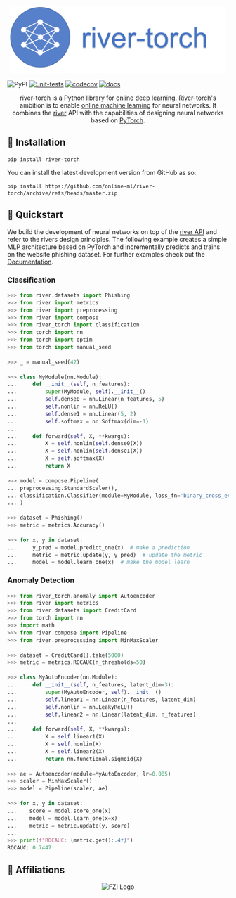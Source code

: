 <p align="center">
  <img height="150px" src="docs/img/logo.png" alt="incremental dl logo">
</p>


![PyPI](https://img.shields.io/pypi/v/river_torch)
[![unit-tests](https://github.com/online-ml/river-torch/actions/workflows/unit-tests.yml/badge.svg)](https://github.com/kulbachcedric/DeepRiver/actions/workflows/unit-tests.yml)
[![codecov](https://codecov.io/gh/online-ml/river-torch/branch/master/graph/badge.svg?token=ZKUIISZAYA)](https://codecov.io/gh/online-ml/river-torch)
[![docs](https://github.com/online-ml/river-torch/actions/workflows/mkdocs.yml/badge.svg)](https://github.com/online-ml/river-torch/actions/workflows/unit_test.yml)


<p align="center">
    river-torch is a Python library for online deep learning.
    River-torch's ambition is to enable <a href="https://www.wikiwand.com/en/Online_machine_learning">online machine learning</a> for neural networks.
    It combines the <a href="https://www.riverml.xyz">river</a> API with the capabilities of designing neural networks based on <a href="https://pytorch.org">PyTorch</a>.
</p>

## 💈 Installation

```shell
pip install river-torch
```

You can install the latest development version from GitHub as so:

```shell
pip install https://github.com/online-ml/river-torch/archive/refs/heads/master.zip
```

## 🍫 Quickstart

We build the development of neural networks on top of the <a href="https://www.riverml.xyz">river API</a> and refer to the rivers design principles.
The following example creates a simple MLP architecture based on PyTorch and incrementally predicts and trains on the website phishing dataset.
For further examples check out the <a href="https://online-ml.github.io/river-torch">Documentation</a>.

### Classification

```python
>>> from river.datasets import Phishing
>>> from river import metrics
>>> from river import preprocessing
>>> from river import compose
>>> from river_torch import classification
>>> from torch import nn
>>> from torch import optim
>>> from torch import manual_seed

>>> _ = manual_seed(42)

>>> class MyModule(nn.Module):
...     def __init__(self, n_features):
...         super(MyModule, self).__init__()
...         self.dense0 = nn.Linear(n_features, 5)
...         self.nonlin = nn.ReLU()
...         self.dense1 = nn.Linear(5, 2)
...         self.softmax = nn.Softmax(dim=-1)
...
...     def forward(self, X, **kwargs):
...         X = self.nonlin(self.dense0(X))
...         X = self.nonlin(self.dense1(X))
...         X = self.softmax(X)
...         return X

>>> model = compose.Pipeline(
... preprocessing.StandardScaler(),
... classification.Classifier(module=MyModule, loss_fn='binary_cross_entropy', optimizer_fn='sgd')
... )

>>> dataset = Phishing()
>>> metric = metrics.Accuracy()

>>> for x, y in dataset:
...     y_pred = model.predict_one(x)  # make a prediction
...     metric = metric.update(y, y_pred)  # update the metric
...     model = model.learn_one(x)  # make the model learn

```

### Anomaly Detection

```python
>>> from river_torch.anomaly import Autoencoder
>>> from river import metrics
>>> from river.datasets import CreditCard
>>> from torch import nn
>>> import math
>>> from river.compose import Pipeline
>>> from river.preprocessing import MinMaxScaler

>>> dataset = CreditCard().take(5000)
>>> metric = metrics.ROCAUC(n_thresholds=50)

>>> class MyAutoEncoder(nn.Module):
...     def __init__(self, n_features, latent_dim=3):
...         super(MyAutoEncoder, self).__init__()
...         self.linear1 = nn.Linear(n_features, latent_dim)
...         self.nonlin = nn.LeakyReLU()
...         self.linear2 = nn.Linear(latent_dim, n_features)
...
...     def forward(self, X, **kwargs):
...         X = self.linear1(X)
...         X = self.nonlin(X)
...         X = self.linear2(X)
...         return nn.functional.sigmoid(X)

>>> ae = Autoencoder(module=MyAutoEncoder, lr=0.005)
>>> scaler = MinMaxScaler()
>>> model = Pipeline(scaler, ae)

>>> for x, y in dataset:
...    score = model.score_one(x)
...    model = model.learn_one(x=x)
...    metric = metric.update(y, score)
...
>>> print(f"ROCAUC: {metric.get():.4f}")
ROCAUC: 0.7447

```

## 🏫 Affiliations

<p align="center">
    <img src="https://upload.wikimedia.org/wikipedia/de/thumb/4/44/Fzi_logo.svg/1200px-Fzi_logo.svg.png?raw=true" alt="FZI Logo" height="200"/>
</p>
